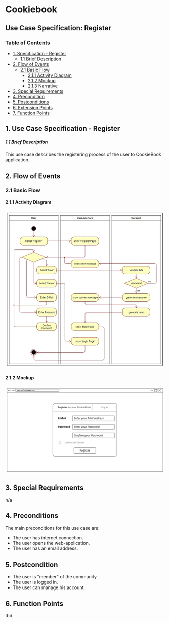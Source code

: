 # Cookiebook
## Use Case Specification: Register
### Table of Contents
- [1. Specification - Register](#1-specification-Register)
    - [1.1 Brief Description](#11-brief-description)
- [2. Flow of Events](#2-flow-of-events)
    - [2.1 Basic Flow](#21-basic-flow)
        - [2.1.1 Activity Diagram](#211-activity-diagram)
        - [2.1.2 Mockup](#212-mockup)
        - [2.1.3 Narrative](#213-narrative)
- [3. Special Requirements](#3-special-requirements)
- [4. Precondition](#4-preconditions)  
- [5. Postconditions](#5-postconditions)
- [6. Extension Points](#6-extension-points)
- [7. Function Points](#7-function-points)

## 1. Use Case Specification - Register
##### 1.1 Brief Description
This use case describes the registering process of the user to CookieBook application.

## 2. Flow of Events
### 2.1 Basic Flow
#### 2.1.1 Activity Diagram
![Activity Diagram](images/UCD_Register.JPG)
#### 2.1.2 Mockup
![MockUp](images/Registerpage.JPG)
## 3. Special Requirements
n/a
## 4. Preconditions
The main preconditions for this use case are:
- The user has internet connection.
- The user opens the web-application.
- The user has an email address.
## 5. Postcondition
 - The user is "member" of the community.
 - The user is logged in.
 - The user can manage his account.
## 6. Function Points
tbd                                                                                                                                                        
